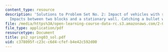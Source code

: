 ```yaml
---
content_type: resource
description: 'Solutions to Problem Set No. 2: Impact of vehicles with shock absorbers.
  Impacts between two blocks and a stationary wall. Catching a bullet with a pendulum.'
file: /media/https%3A/open-learning-course-data-rc.s3.amazonaws.com/2-004-modeling-dynamics-and-control-ii-spring-2003/c378095fc23cc6d4cfefb4e42c592d00_ps2_spring03_sol.pdf
file_type: application/pdf
resourcetype: Document
title: ps2_spring03_sol.pdf
uid: c378095f-c23c-c6d4-cfef-b4e42c592d00
---
```

